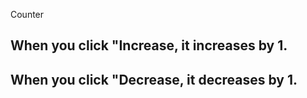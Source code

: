 Counter

## When you click "Increase, it increases by 1.
## When you click "Decrease, it decreases by 1.
